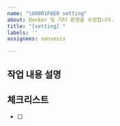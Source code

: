 ```yaml
---
name: "\U0001F6E0️ setting"
about: Docker 및 기타 환경을 수정합니다.
title: "[setting] "
labels: ''
assignees: sensesis

---
```


## 작업 내용 설명

<!-- 해당 브랜치에서 작업할 내용을 간단하게 작성해주세요 -->

## 체크리스트

<!-- "중요한 순서" 대로 작업 리스트를 작성해주세요 -->

- [ ]

